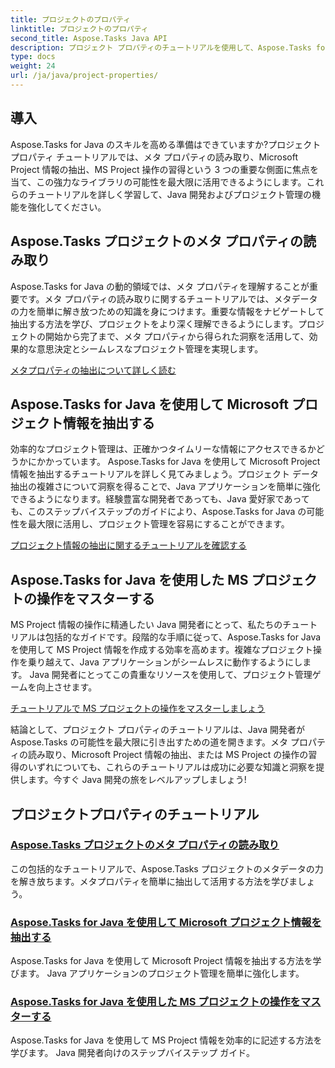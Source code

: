 ```yaml
---
title: プロジェクトのプロパティ
linktitle: プロジェクトのプロパティ
second_title: Aspose.Tasks Java API
description: プロジェクト プロパティのチュートリアルを使用して、Aspose.Tasks for Java の可能性を解き放ちます。 Microsoft Project の情報を簡単に抽出、活用、操作します。
type: docs
weight: 24
url: /ja/java/project-properties/
---
```

## 導入

Aspose.Tasks for Java のスキルを高める準備はできていますか?プロジェクト プロパティ チュートリアルでは、メタ プロパティの読み取り、Microsoft Project 情報の抽出、MS Project 操作の習得という 3 つの重要な側面に焦点を当て、この強力なライブラリの可能性を最大限に活用できるようにします。これらのチュートリアルを詳しく学習して、Java 開発およびプロジェクト管理の機能を強化してください。

## Aspose.Tasks プロジェクトのメタ プロパティの読み取り
Aspose.Tasks for Java の動的領域では、メタ プロパティを理解することが重要です。メタ プロパティの読み取りに関するチュートリアルでは、メタデータの力を簡単に解き放つための知識を身につけます。重要な情報をナビゲートして抽出する方法を学び、プロジェクトをより深く理解できるようにします。プロジェクトの開始から完了まで、メタ プロパティから得られた洞察を活用して、効果的な意思決定とシームレスなプロジェクト管理を実現します。

[メタプロパティの抽出について詳しく読む](./read-meta-properties/)

## Aspose.Tasks for Java を使用して Microsoft プロジェクト情報を抽出する
効率的なプロジェクト管理は、正確かつタイムリーな情報にアクセスできるかどうかにかかっています。 Aspose.Tasks for Java を使用して Microsoft Project 情報を抽出するチュートリアルを詳しく見てみましょう。プロジェクト データ抽出の複雑さについて洞察を得ることで、Java アプリケーションを簡単に強化できるようになります。経験豊富な開発者であっても、Java 愛好家であっても、このステップバイステップのガイドにより、Aspose.Tasks for Java の可能性を最大限に活用し、プロジェクト管理を容易にすることができます。

[プロジェクト情報の抽出に関するチュートリアルを確認する](./read-project-info/)

## Aspose.Tasks for Java を使用した MS プロジェクトの操作をマスターする
MS Project 情報の操作に精通したい Java 開発者にとって、私たちのチュートリアルは包括的なガイドです。段階的な手順に従って、Aspose.Tasks for Java を使用して MS Project 情報を作成する効率を高めます。複雑なプロジェクト操作を乗り越えて、Java アプリケーションがシームレスに動作するようにします。 Java 開発者にとってこの貴重なリソースを使用して、プロジェクト管理ゲームを向上させます。

[チュートリアルで MS プロジェクトの操作をマスターしましょう](./write-project-info/)

結論として、プロジェクト プロパティのチュートリアルは、Java 開発者が Aspose.Tasks の可能性を最大限に引き出すための道を開きます。メタ プロパティの読み取り、Microsoft Project 情報の抽出、または MS Project の操作の習得のいずれについても、これらのチュートリアルは成功に必要な知識と洞察を提供します。今すぐ Java 開発の旅をレベルアップしましょう!

## プロジェクトプロパティのチュートリアル
### [Aspose.Tasks プロジェクトのメタ プロパティの読み取り](./read-meta-properties/)
この包括的なチュートリアルで、Aspose.Tasks プロジェクトのメタデータの力を解き放ちます。メタプロパティを簡単に抽出して活用する方法を学びましょう。
### [Aspose.Tasks for Java を使用して Microsoft プロジェクト情報を抽出する](./read-project-info/)
Aspose.Tasks for Java を使用して Microsoft Project 情報を抽出する方法を学びます。 Java アプリケーションのプロジェクト管理を簡単に強化します。
### [Aspose.Tasks for Java を使用した MS プロジェクトの操作をマスターする](./write-project-info/)
Aspose.Tasks for Java を使用して MS Project 情報を効率的に記述する方法を学びます。 Java 開発者向けのステップバイステップ ガイド。